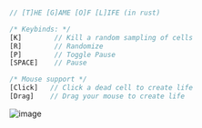 ```rust

// [T]HE [G]AME [O]F [L]IFE (in rust)

/* Keybinds: */
[K]        // Kill a random sampling of cells
[R]        // Randomize
[P]        // Toggle Pause
[SPACE]    // Pause

/* Mouse support */
[Click]   // Click a dead cell to create life
[Drag]    // Drag your mouse to create life
```

![image](https://user-images.githubusercontent.com/10718586/206619448-503181a6-4bc0-4f56-8ed4-2413f7aedbef.png)
